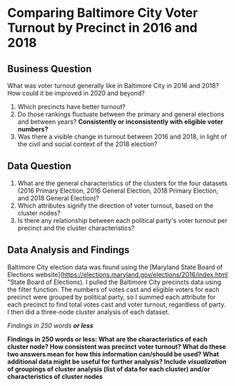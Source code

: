 # Comparing Baltimore City Voter Turnout by Precinct in 2016 and 2018

## Business Question
What was voter turnout generally like in Baltimore City in 2016 and 2018? How could it be improved in 2020 and beyond?
1. Which precincts have better turnout? 
2. Do those rankings fluctuate between the primary and general elections and between years? __Consistently or inconsistently with eligible voter numbers?__
3. Was there a visible change in turnout between 2016 and 2018, in light of the civil and social context of the 2018 election?

## Data Question
1. What are the general characteristics of the clusters for the four datasets (2016 Primary Election, 2016 General Election, 2018 Primary Election, and 2018 General Election)?
2. Which attributes signify the direction of voter turnout, based on the cluster nodes?
3. Is there any relationship between each political party's voter turnout per precinct and the cluster characteristics?

## Data Analysis and Findings
Baltimore City election data was found using the [Maryland State Board of Elections website](https://elections.maryland.gov/elections/2016/index.html "State Board of Elections).
I pulled the Baltimore City precincts data using the filter function. The numbers of votes cast and eligible voters for each precinct were grouped by political party, so I summed each attribute for each precinct to find total votes cast and voter turnout, regardless of party. I then did a three-node cluster analysis of each dataset.

_Findings in 250 words __or less___

__Findings in 250 words or less: What are the characteristics of each cluster node? How consistent was precinct voter turnout? What do these two answers mean for how this information can/should be used? What additional data might be useful for further analysis?
Include _visualization_ of groupings of cluster analysis (list of data for each cluster) and/or characteristics of cluster nodes__
